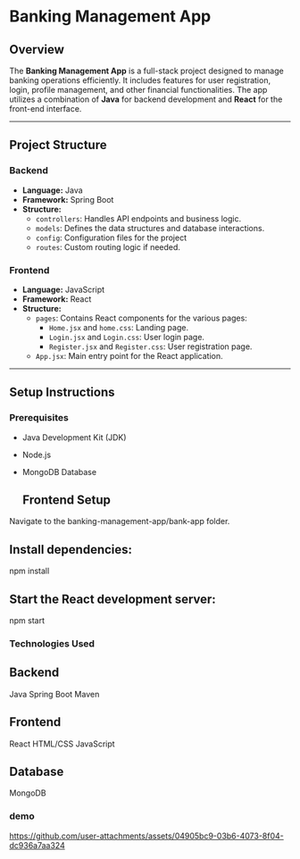 # Banking Management App

## Overview
The **Banking Management App** is a full-stack project designed to manage banking operations efficiently. It includes features for user registration, login, profile management, and other financial functionalities. The app utilizes a combination of **Java** for backend development and **React** for the front-end interface.

---

## Project Structure

### Backend
- **Language:** Java  
- **Framework:** Spring Boot  
- **Structure:**
  - `controllers`: Handles API endpoints and business logic.
  - `models`: Defines the data structures and database interactions.
  - `config`: Configuration files for the project 
  - `routes`: Custom routing logic if needed.

### Frontend
- **Language:** JavaScript  
- **Framework:** React  
- **Structure:**
  - `pages`: Contains React components for the various pages:
    - `Home.jsx` and `home.css`: Landing page.
    - `Login.jsx` and `Login.css`: User login page.
    - `Register.jsx` and `Register.css`: User registration page.
  - `App.jsx`: Main entry point for the React application.

---

## Setup Instructions

### Prerequisites
- Java Development Kit (JDK) 
- Node.js 
- MongoDB Database 

  ## Frontend Setup
   
Navigate to the
banking-management-app/bank-app folder.

## Install dependencies:

npm install


## Start the React development server:

npm start


### Technologies Used

## Backend

Java
Spring Boot
Maven

## Frontend

React
HTML/CSS
JavaScript

## Database

MongoDB

### demo

https://github.com/user-attachments/assets/04905bc9-03b6-4073-8f04-dc936a7aa324



